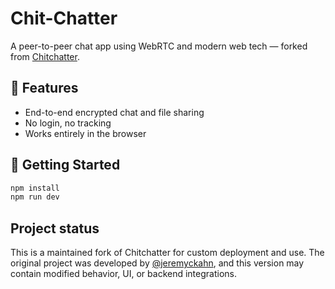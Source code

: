 # Chit-Chatter

A peer-to-peer chat app using WebRTC and modern web tech — forked from [Chitchatter](https://github.com/jeremyckahn/chitchatter).

## 🚀 Features

- End-to-end encrypted chat and file sharing
- No login, no tracking
- Works entirely in the browser

## 🧩 Getting Started

```bash
npm install
npm run dev
```

## Project status

This is a maintained fork of Chitchatter for custom deployment and use. The original project was developed by [@jeremyckahn](https://github.com/jeremyckahn), and this version may contain modified behavior, UI, or backend integrations.
